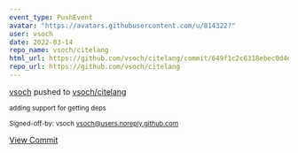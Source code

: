 ```yaml
---
event_type: PushEvent
avatar: "https://avatars.githubusercontent.com/u/814322?"
user: vsoch
date: 2022-03-14
repo_name: vsoch/citelang
html_url: https://github.com/vsoch/citelang/commit/649f1c2c6318ebec0d4e35e912d55286819accab
repo_url: https://github.com/vsoch/citelang
---
```


<a href='https://github.com/vsoch' target='_blank'>vsoch</a> pushed to <a href='https://github.com/vsoch/citelang' target='_blank'>vsoch/citelang</a>

<small>adding support for getting deps

Signed-off-by: vsoch <vsoch@users.noreply.github.com></small>

<a href='https://github.com/vsoch/citelang/commit/649f1c2c6318ebec0d4e35e912d55286819accab' target='_blank'>View Commit</a>